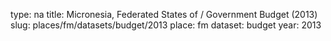 type: na
title: Micronesia, Federated States of / Government Budget (2013)
slug: places/fm/datasets/budget/2013
place: fm
dataset: budget
year: 2013
